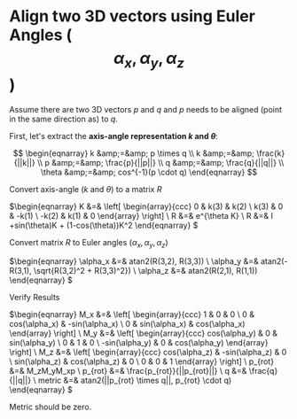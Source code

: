 # Align two 3D vectors using Euler Angles ($$\alpha_x,\alpha_y,\alpha_z$$)

Assume there are&nbsp;two 3D vectors $p$ and $q$ and $p$ needs to be aligned (point in the same direction as) to $q$.

First, let's extract the&nbsp;<strong>axis-angle representation $k$ and $\theta$</strong>:

$$
\begin{eqnarray}
k &amp;=&amp; p \times q \\
k &amp;=&amp; \frac{k}{||k||} \\
p &amp;=&amp; \frac{p}{||p||} \\
q &amp;=&amp; \frac{q}{||q||} \\
\theta &amp;=&amp; cos^{-1}(p \cdot q)
\end{eqnarray} $$

Convert axis-angle ($k$ and $\theta$) to a matrix $R$

$\begin{eqnarray}
K &amp;=&amp;
\left[ \begin{array}{ccc}
0 &amp; k(3) &amp; k(2) \\
k(3) &amp; 0 &amp; -k(1) \\
-k(2) &amp; k(1) &amp; 0
\end{array} \right]&nbsp;\\
R &amp;=&amp; e^{\theta K} \\
R &amp;=&amp; I +sin(\theta)K + (1-cos(\theta))K^2
\end{eqnarray} $

Convert matrix $R$ to Euler angles ($\alpha_x,\alpha_y,\alpha_z$)

$\begin{eqnarray}
\alpha_x &amp;=&amp; atan2(R(3,2), R(3,3)) \\
\alpha_y &amp;=&amp; atan2(-R(3,1), \sqrt{R(3,2)^2 + R(3,3)^2}) \\
\alpha_z &amp;=&amp; atan2(R(2,1), R(1,1))
\end{eqnarray} $

Verify Results

$\begin{eqnarray}
M_x &amp;=&amp;
\left[ \begin{array}{ccc}
1 &amp; 0 &amp; 0 \\
0 &amp; cos(\alpha_x) &amp; -sin(\alpha_x) \\
0 &amp; sin(\alpha_x) &amp; cos(\alpha_x)
\end{array} \right]&nbsp;\\
M_y &amp;=&amp;
\left[ \begin{array}{ccc}
cos(\alpha_y) &amp; 0 &amp; sin(\alpha_y) \\
0 &amp; 1 &amp; 0 \\
-sin(\alpha_y) &amp; 0 &amp; cos(\alpha_y)
\end{array} \right]&nbsp;\\
M_z &amp;=&amp;
\left[ \begin{array}{ccc}
cos(\alpha_z) &amp; -sin(\alpha_z) &amp; 0 \\
sin(\alpha_z) &amp; cos(\alpha_z) &amp; 0 \\
0 &amp; 0 &amp; 1
\end{array} \right]&nbsp;\\
p_{rot} &amp;=&amp; M_zM_yM_xp \\
p_{rot} &amp;=&amp; \frac{p_{rot}}{||p_{rot}||} \\
q &amp;=&amp; \frac{q}{||q||} \\
metric &amp;=&amp; atan2(||p_{rot} \times q||, p_{rot} \cdot q)
\end{eqnarray} $

Metric should be zero.
